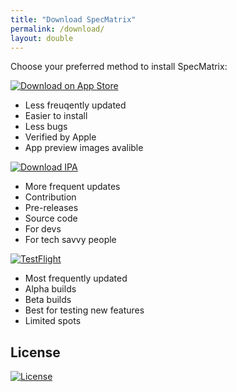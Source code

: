 ```yaml
---
title: "Download SpecMatrix"
permalink: /download/
layout: double
---
```


Choose your preferred method to install SpecMatrix:

[![Download on App Store](https://img.shields.io/badge/Download_on_the-App_Store-blue.svg?style=for-the-badge&logo=apple&logoColor=white)](https://apps.apple.com/us/app/specmatrix/id6740110428)
- Less freuqently updated
- Easier to install
- Less bugs
- Verified by Apple
- App preview images avalible

[![Download IPA](https://img.shields.io/badge/Download-IPA_File-red.svg?style=for-the-badge&logo=ios&logoColor=white)](https://github.com/Belligerently/SpecMatrix/releases/download/v1/SpecMatrix.ipa)
- More frequent updates
- Contribution
- Pre-releases
- Source code
- For devs
- For tech savvy people

[![TestFlight](https://img.shields.io/badge/Join-TestFlight-yellow.svg?style=for-the-badge&logo=apple&logoColor=white)](https://testflight.apple.com/join/YOUR-LINK-HERE)
- Most frequently updated
- Alpha builds
- Beta builds
- Best for testing new features
- Limited spots

## License

[![License](https://img.shields.io/badge/license-MIT-green.svg?style=flat-square)](#)
